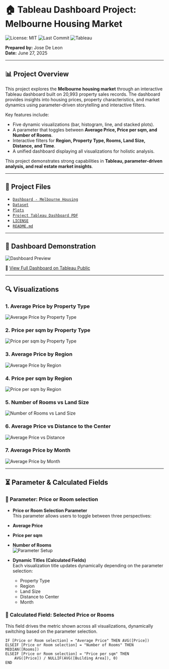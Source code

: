 # 🏠 Tableau Dashboard Project: Melbourne Housing Market  

![License: MIT](https://img.shields.io/badge/License-MIT-green.svg) 
![Last Commit](https://img.shields.io/github/last-commit/josedeleon-analytics/tableau-melbourne-housing) 
![Tableau](https://img.shields.io/badge/Tableau-Dashboards-blue?logo=tableau&logoColor=white)

**Prepared by:** Jose De Leon  
**Date:** June 27, 2025  

---

## 📊 Project Overview  
This project explores the **Melbourne housing market** through an interactive Tableau dashboard built on 20,993 property sales records. The dashboard provides insights into housing prices, property characteristics, and market dynamics using parameter-driven storytelling and interactive filters.  

Key features include:  
- Five dynamic visualizations (bar, histogram, line, and stacked plots).  
- A parameter that toggles between **Average Price, Price per sqm, and Number of Rooms**.  
- Interactive filters for **Region, Property Type, Rooms, Land Size, Distance, and Time**.  
- A unified dashboard displaying all visualizations for holistic analysis.  

This project demonstrates strong capabilities in **Tableau, parameter-driven analysis, and real estate market insights**.  

---

## 📂 Project Files  
- [`Dashboard - Melbourne Housing`](Dashboard%20-%20Melbourne%20Housing%20-%20github.twbx)  
- [`Dataset`](melbourne_housing_cleaned.csv)  
- [`Plots`](plots/)  
- [`Project Tableau Dashboard PDF`](Project%20Tableau%20Dashboard%20Melbourne.pdf)  
- [`LICENSE`](LICENSE)  
- [`README.md`](README.md)  

---

## 📸 Dashboard Demonstration  

![Dashboard Preview](plots/dasbhboard.png)

🔗 [View Full Dashboard on Tableau Public](https://public.tableau.com/app/profile/josedeleon-analytics/viz/MelbourneHousingDashboard/Dashboard)  

---

## 🔍 Visualizations  

### 1. Average Price by Property Type  
![Average Price by Property Type](plots/average%20price%20by%20property%20type.png)  

### 2. Price per sqm by Property Type  
![Price per sqm by Property Type](plots/price%20per%20sqm%20by%20property%20type.png)  

### 3. Average Price by Region  
![Average Price by Region](plots/average%20price%20by%20region.png)  

### 4. Price per sqm by Region  
![Price per sqm by Region](plots/price%20per%20sqm%20by%20region.png)  

### 5. Number of Rooms vs Land Size  
![Number of Rooms vs Land Size](plots/number%20of%20rooms%20vs%20land%20size.png)  

### 6. Average Price vs Distance to the Center  
![Average Price vs Distance](plots/average%20price%20vs%20distnace%20to%20the%20center.png)  

### 7. Average Price by Month  
![Average Price by Month](plots/average%20price%20by%20month.png)  


---

## ⏳ Parameter & Calculated Fields  

### 📌 Parameter: Price or Room selection 
- **Price or Room Selection Parameter**  
  This parameter allows users to toggle between three perspectives:  
- **Average Price**  
- **Price per sqm**  
- **Number of Rooms**  
  ![Parameter Setup](plots/parameter.png) 

- **Dynamic Titles (Calculated Fields)**  
  Each visualization title updates dynamically depending on the parameter selection:  
  - Property Type  
  - Region  
  - Land Size  
  - Distance to Center  
  - Month  

### 📌 Calculated Field: Selected Price or Rooms  
This field drives the metric shown across all visualizations, dynamically switching based on the parameter selection.  

```tableau
IF [Price or Room selection] = "Average Price" THEN AVG([Price])
ELSEIF [Price or Room selection] = "Number of Rooms" THEN MEDIAN([Rooms])
ELSEIF [Price or Room selection] = "Price per sqm" THEN
    AVG([Price]) / NULLIF(AVG([Building Area]), 0)
END
```
